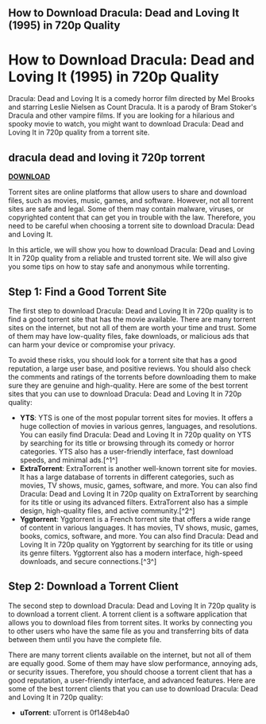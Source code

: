 ## How to Download Dracula: Dead and Loving It (1995) in 720p Quality

  
# How to Download Dracula: Dead and Loving It (1995) in 720p Quality
 
Dracula: Dead and Loving It is a comedy horror film directed by Mel Brooks and starring Leslie Nielsen as Count Dracula. It is a parody of Bram Stoker's Dracula and other vampire films. If you are looking for a hilarious and spooky movie to watch, you might want to download Dracula: Dead and Loving It in 720p quality from a torrent site.
 
## dracula dead and loving it 720p torrent


[**DOWNLOAD**](https://www.google.com/url?q=https%3A%2F%2Ftiurll.com%2F2tM4k1&sa=D&sntz=1&usg=AOvVaw1iNUKUxi8mkPAegfrCwBSO)

 
Torrent sites are online platforms that allow users to share and download files, such as movies, music, games, and software. However, not all torrent sites are safe and legal. Some of them may contain malware, viruses, or copyrighted content that can get you in trouble with the law. Therefore, you need to be careful when choosing a torrent site to download Dracula: Dead and Loving It.
 
In this article, we will show you how to download Dracula: Dead and Loving It in 720p quality from a reliable and trusted torrent site. We will also give you some tips on how to stay safe and anonymous while torrenting.
 
## Step 1: Find a Good Torrent Site
 
The first step to download Dracula: Dead and Loving It in 720p quality is to find a good torrent site that has the movie available. There are many torrent sites on the internet, but not all of them are worth your time and trust. Some of them may have low-quality files, fake downloads, or malicious ads that can harm your device or compromise your privacy.
 
To avoid these risks, you should look for a torrent site that has a good reputation, a large user base, and positive reviews. You should also check the comments and ratings of the torrents before downloading them to make sure they are genuine and high-quality. Here are some of the best torrent sites that you can use to download Dracula: Dead and Loving It in 720p quality:
 
- **YTS**: YTS is one of the most popular torrent sites for movies. It offers a huge collection of movies in various genres, languages, and resolutions. You can easily find Dracula: Dead and Loving It in 720p quality on YTS by searching for its title or browsing through its comedy or horror categories. YTS also has a user-friendly interface, fast download speeds, and minimal ads.[^1^]
- **ExtraTorrent**: ExtraTorrent is another well-known torrent site for movies. It has a large database of torrents in different categories, such as movies, TV shows, music, games, software, and more. You can also find Dracula: Dead and Loving It in 720p quality on ExtraTorrent by searching for its title or using its advanced filters. ExtraTorrent also has a simple design, high-quality files, and active community.[^2^]
- **Yggtorrent**: Yggtorrent is a French torrent site that offers a wide range of content in various languages. It has movies, TV shows, music, games, books, comics, software, and more. You can also find Dracula: Dead and Loving It in 720p quality on Yggtorrent by searching for its title or using its genre filters. Yggtorrent also has a modern interface, high-speed downloads, and secure connections.[^3^]

## Step 2: Download a Torrent Client
 
The second step to download Dracula: Dead and Loving It in 720p quality is to download a torrent client. A torrent client is a software application that allows you to download files from torrent sites. It works by connecting you to other users who have the same file as you and transferring bits of data between them until you have the complete file.
 
There are many torrent clients available on the internet, but not all of them are equally good. Some of them may have slow performance, annoying ads, or security issues. Therefore, you should choose a torrent client that has a good reputation, a user-friendly interface, and advanced features. Here are some of the best torrent clients that you can use to download Dracula: Dead and Loving It in 720p quality:

- **uTorrent**: uTorrent is 0f148eb4a0
